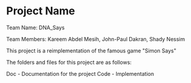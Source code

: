 # Project Name

Team Name: DNA_Says

Team Members: Kareem Abdel Mesih, John-Paul Dakran, Shady Nessim


This project is a reimplementation of the famous game "Simon Says"

The folders and files for this project are as follows:

Doc - Documentation for the project
Code - Implementation
